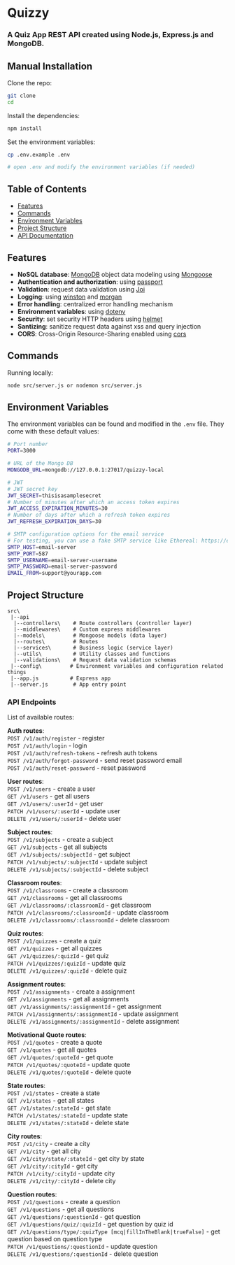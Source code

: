 # Quizzy
### A Quiz App REST API created using Node.js, Express.js and MongoDB.

## Manual Installation

Clone the repo:

```bash
git clone 
cd 
```

Install the dependencies:
```bash
npm install
```

Set the environment variables:
```bash
cp .env.example .env

# open .env and modify the environment variables (if needed)
```

## Table of Contents

- [Features](#features)
- [Commands](#commands)
- [Environment Variables](#environment-variables)
- [Project Structure](#project-structure)
- [API Documentation](#api-documentation)

## Features
- **NoSQL database**: [MongoDB](https://www.mongodb.com) object data modeling using [Mongoose](https://mongoosejs.com)
- **Authentication and authorization**: using [passport](http://www.passportjs.org)
- **Validation**: request data validation using [Joi](https://github.com/hapijs/joi)
- **Logging**: using [winston](https://github.com/winstonjs/winston) and [morgan](https://github.com/expressjs/morgan)
- **Error handling**: centralized error handling mechanism
- **Environment variables**: using [dotenv](https://github.com/motdotla/dotenv)
- **Security**: set security HTTP headers using [helmet](https://helmetjs.github.io)
- **Santizing**: sanitize request data against xss and query injection
- **CORS**: Cross-Origin Resource-Sharing enabled using [cors](https://github.com/expressjs/cors)

## Commands

Running locally:

```bash
node src/server.js or nodemon src/server.js
```

## Environment Variables

The environment variables can be found and modified in the `.env` file. They come with these default values:

```bash
# Port number
PORT=3000

# URL of the Mongo DB
MONGODB_URL=mongodb://127.0.0.1:27017/quizzy-local

# JWT
# JWT secret key
JWT_SECRET=thisisasamplesecret
# Number of minutes after which an access token expires
JWT_ACCESS_EXPIRATION_MINUTES=30
# Number of days after which a refresh token expires
JWT_REFRESH_EXPIRATION_DAYS=30

# SMTP configuration options for the email service
# For testing, you can use a fake SMTP service like Ethereal: https://ethereal.email/create
SMTP_HOST=email-server
SMTP_PORT=587
SMTP_USERNAME=email-server-username
SMTP_PASSWORD=email-server-password
EMAIL_FROM=support@yourapp.com
```

## Project Structure

```
src\
 |--api
  |--controllers\    # Route controllers (controller layer)
  |--middlewares\    # Custom express middlewares
  |--models\         # Mongoose models (data layer)
  |--routes\         # Routes
  |--services\       # Business logic (service layer)
  |--utils\          # Utility classes and functions
  |--validations\    # Request data validation schemas
 |--config\         # Environment variables and configuration related things
 |--app.js          # Express app
 |--server.js        # App entry point
```

### API Endpoints

List of available routes:

**Auth routes**:\
`POST /v1/auth/register` - register\
`POST /v1/auth/login` - login\
`POST /v1/auth/refresh-tokens` - refresh auth tokens\
`POST /v1/auth/forgot-password` - send reset password email\
`POST /v1/auth/reset-password` - reset password

**User routes**:\
`POST /v1/users` - create a user\
`GET /v1/users` - get all users\
`GET /v1/users/:userId` - get user\
`PATCH /v1/users/:userId` - update user\
`DELETE /v1/users/:userId` - delete user

**Subject routes**:\
`POST /v1/subjects` - create a subject\
`GET /v1/subjects` - get all subjects\
`GET /v1/subjects/:subjectId` - get subject\
`PATCH /v1/subjects/:subjectId` - update subject\
`DELETE /v1/subjects/:subjectId` - delete subject

**Classroom routes**:\
`POST /v1/classrooms` - create a classroom\
`GET /v1/classrooms` - get all classrooms\
`GET /v1/classrooms/:classroomId` - get classroom\
`PATCH /v1/classrooms/:classroomId` - update classroom\
`DELETE /v1/classrooms/:classroomId` - delete classroom

**Quiz routes**:\
`POST /v1/quizzes` - create a quiz\
`GET /v1/quizzes` - get all quizzes\
`GET /v1/quizzes/:quizId` - get quiz\
`PATCH /v1/quizzes/:quizId` - update quiz\
`DELETE /v1/quizzes/:quizId` - delete quiz

**Assignment routes**:\
`POST /v1/assignments` - create a assignment\
`GET /v1/assignments` - get all assignments\
`GET /v1/assignments/:assignmentId` - get assignment\
`PATCH /v1/assignments/:assignmentId` - update assignment\
`DELETE /v1/assignments/:assignmentId` - delete assignment

**Motivational Quote routes**:\
`POST /v1/quotes` - create a quote\
`GET /v1/quotes` - get all quotes\
`GET /v1/quotes/:quoteId` - get quote\
`PATCH /v1/quotes/:quoteId` - update quote\
`DELETE /v1/quotes/:quoteId` - delete quote

**State routes**:\
`POST /v1/states` - create a state\
`GET /v1/states` - get all states\
`GET /v1/states/:stateId` - get state\
`PATCH /v1/states/:stateId` - update state\
`DELETE /v1/states/:stateId` - delete state

**City routes**:\
`POST /v1/city` - create a city\
`GET /v1/city` - get all city\
`GET /v1/city/state/:stateId` - get city by state\
`GET /v1/city/:cityId` - get city\
`PATCH /v1/city/:cityId` - update city\
`DELETE /v1/city/:cityId` - delete city

**Question routes**:\
`POST /v1/questions` - create a question\
`GET /v1/questions` - get all questions\
`GET /v1/questions/:questionId` - get question\
`GET /v1/questions/quiz/:quizId` - get question by quiz id\
`GET /v1/questions/type/:quizType [mcq|fillInTheBlank|trueFalse]` - get question based on question type\
`PATCH /v1/questions/:questionId` - update question\
`DELETE /v1/questions/:questionId` - delete question